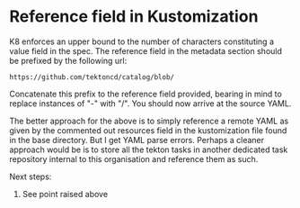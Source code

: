 # Reference field in Kustomization

K8 enforces an upper bound to the number of characters constituting a value field in the spec. The reference field in the metadata section should be prefixed by the following url:

```
https://github.com/tektoncd/catalog/blob/
```

Concatenate this prefix to the reference field provided, bearing in mind to replace instances of "-" with "/". You should now arrive at the source YAML.

The better approach for the above is to simply reference a remote YAML as given by the commented out resources field in the kustomization file found in the base directory. But I get YAML parse errors. Perhaps a cleaner approach would be is to store all the tekton tasks in another dedicated task repository internal to this organisation and reference them as such. 

Next steps:

1) See point raised above

